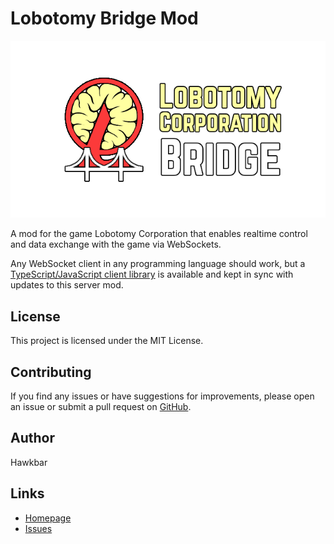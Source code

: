 # Lobotomy Bridge Mod

![Lobotomy Corp Bridge logo](logo.png)

A mod for the game Lobotomy Corporation that enables realtime control and data exchange with the game via WebSockets.

Any WebSocket client in any programming language should work, but a [TypeScript/JavaScript client library](https://github.com/Hawkbat/lobotomy-corp-bridge/) is available and kept in sync with updates to this server mod.

## License

This project is licensed under the MIT License.

## Contributing

If you find any issues or have suggestions for improvements, please open an issue or submit a pull request on [GitHub](https://github.com/Hawkbat/lobotomy-corp-bridge).

## Author

Hawkbar

## Links

- [Homepage](https://github.com/Hawkbat/LobotomyBridgeMod)
- [Issues](https://github.com/Hawkbat/LobotomyBridgeMod/issues)
